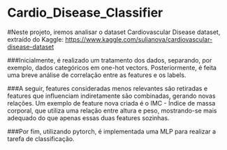 # Cardio_Disease_Classifier

#Neste projeto, iremos analisar o dataset Cardiovascular Disease dataset, extraído do Kaggle: https://www.kaggle.com/sulianova/cardiovascular-disease-dataset

###Inicialmente, é realizado um tratamento dos dados, separando, por exemplo, dados categóricos em one-hot vectors. Posteriormente, é feita uma breve análise de correlação entre as features e os labels.

###A seguir, features consideradas menos relevantes são retiradas e features que influenciam indiretamente são combinadas, gerando novas relações. Um exemplo de feature nova criada é o IMC - Índice de massa corporal, que utiliza uma relação entre altura e peso, mostrando-se mais adequado do que apenas essas duas features sozinhas.

###Por fim, utilizando pytorch, é implementada uma MLP para realizar a tarefa de classificação.
